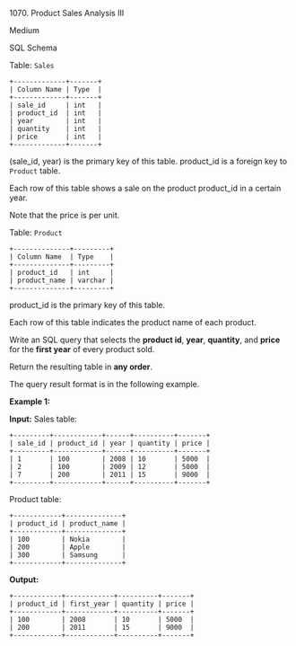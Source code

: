 1070\. Product Sales Analysis III

Medium

SQL Schema

Table: `Sales`

    +-------------+-------+ 
    | Column Name | Type  | 
    +-------------+-------+ 
    | sale_id     | int   | 
    | product_id  | int   | 
    | year        | int   | 
    | quantity    | int   | 
    | price       | int   | 
    +-------------+-------+ 

(sale_id, year) is the primary key of this table. product_id is a foreign key to `Product` table.

Each row of this table shows a sale on the product product_id in a certain year.

Note that the price is per unit.

Table: `Product`

    +--------------+---------+ 
    | Column Name  | Type    | 
    +--------------+---------+ 
    | product_id   | int     | 
    | product_name | varchar | 
    +--------------+---------+ 

product_id is the primary key of this table.

Each row of this table indicates the product name of each product.

Write an SQL query that selects the **product id**, **year**, **quantity**, and **price** for the **first year** of every product sold.

Return the resulting table in **any order**.

The query result format is in the following example.

**Example 1:**

**Input:** Sales table:

    +---------+------------+------+----------+-------+ 
    | sale_id | product_id | year | quantity | price | 
    +---------+------------+------+----------+-------+ 
    | 1       | 100        | 2008 | 10       | 5000  | 
    | 2       | 100        | 2009 | 12       | 5000  | 
    | 7       | 200        | 2011 | 15       | 9000  | 
    +---------+------------+------+----------+-------+ 

Product table:

    +------------+--------------+ 
    | product_id | product_name | 
    +------------+--------------+ 
    | 100        | Nokia        | 
    | 200        | Apple        | 
    | 300        | Samsung      | 
    +------------+--------------+

**Output:**

    +------------+------------+----------+-------+ 
    | product_id | first_year | quantity | price | 
    +------------+------------+----------+-------+ 
    | 100        | 2008       | 10       | 5000  | 
    | 200        | 2011       | 15       | 9000  | 
    +------------+------------+----------+-------+ 